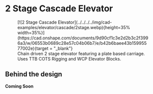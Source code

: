 <meta property="og:title" content="Elevator CAD Example: Simple 2 Stage Cascade">
<meta property="og:type" content="website">
<meta property="og:url" content="https://www.frcdesign.org/cad-examples/drivebase/examples/brainpan/">
<meta property="og:image" content="https://www.frcdesign.org/img/embed/cad-examples/drivebase/brainpan.webp">
<meta name="theme-color" content="#4CAE4F">
<meta name="twitter:card" content="summary_large_image">

# 2 Stage Cascade Elevator

<figure markdown="span">
[![2 Stage Cascade Elevator](../../../../img/cad-examples/elevator/cascade/2stage.webp){height=35% width=35%}](https://cad.onshape.com/documents/9d90cf1c3e2d2b3c2f3996a3/w/06553b0689c28e57c04b06b7/e/b42b6baee43b15995577002e){target = "_blank"}
<figcaption>Chain driven 2 stage elevator featuring a plate based carriage. Uses TTB COTS Rigging and WCP Elevator Blocks.</figcaption>
</figure>


## Behind the design
**Coming Soon**